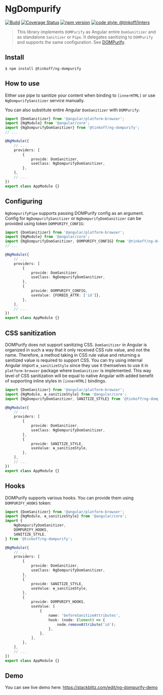 # NgDompurify

[![Build](https://img.shields.io/travis/TinkoffCreditSystems/ng-dompurify.svg?branch=master&style=flat-square)](https://travis-ci.org/TinkoffCreditSystems/ng-dompurify)
[![Coverage Status](https://img.shields.io/coveralls/github/TinkoffCreditSystems/ng-dompurify?branch=master&style=flat-square)](https://coveralls.io/github/TinkoffCreditSystems/ng-dompurify?branch=master)
[![npm version](https://img.shields.io/npm/v/@tinkoff/ng-dompurify.svg?style=flat-square)](https://npmjs.com/package/@tinkoff/ng-dompurify)
[![code style: @tinkoff/linters](https://img.shields.io/badge/code%20style-%40tinkoff%2Flinters-blue?style=flat-square)](https://github.com/TinkoffCreditSystems/linters)

> This library implements `DOMPurify` as Angular entire `DomSanitizer` and as
> standalone `Sanitizer` or `Pipe`. It delegates sanitizing to `DOMPurify` and
> supports the same configuration. See [DOMPurify](https://github.com/cure53/DOMPurify).

## Install

```
$ npm install @tinkoff/ng-dompurify
```

## How to use

Either use pipe to sanitize your content when binding to `[innerHTML]`
or use `NgDompurifySanitizer` service manually.

You can also substitute entire Angular `DomSanitizer` with `DOMPurify`:

```typescript
import {DomSanitizer} from '@angular/platform-browser';
import {NgModule} from '@angular/core';
import {NgDompurifyDomSanitizer} from '@tinkoff/ng-dompurify';
// ...

@NgModule({
    // ...
    providers: [
        {
            provide: DomSanitizer,
            useClass: NgDompurifyDomSanitizer,
        },
    ],
    // ...
})
export class AppModule {}
```

## Configuring

`NgDompurifyPipe` supports passing DOMPurify config as an argument.
Config for `NgDompurifySanitizer` or `NgDompurifyDomSanitizer` can be
provided using token `DOMPURIFY_CONFIG`:

```typescript
import {DomSanitizer} from '@angular/platform-browser';
import {NgModule} from '@angular/core';
import {NgDompurifyDomSanitizer, DOMPURIFY_CONFIG} from '@tinkoff/ng-dompurify';
// ...

@NgModule({
    // ...
    providers: [
        {
            provide: DomSanitizer,
            useClass: NgDompurifyDomSanitizer,
        },
        {
            provide: DOMPURIFY_CONFIG,
            useValue: {FORBID_ATTR: ['id']},
        },
    ],
    // ...
})
export class AppModule {}
```

## CSS sanitization

DOMPurify does not support sanitizing CSS. `DomSanitizer` in Angular
is organized in such a way that it only received CSS rule value, and
not the name. Therefore, a method taking in CSS rule value and returning
a sanitized value is required to support CSS. You can try using internal
Angular import `ɵ_sanitizeStyle` since they use it themselves to use it in
`platform-browser` package where `DomSanitizer` is implemented. This way
level of CSS sanitization will be equal to native Angular with added benefit
of supporting inline styles in `[innerHTML]` bindings.

```typescript
import {DomSanitizer} from '@angular/platform-browser';
import {NgModule, ɵ_sanitizeStyle} from '@angular/core';
import {NgDompurifyDomSanitizer, SANITIZE_STYLE} from '@tinkoff/ng-dompurify';

@NgModule({
    // ...
    providers: [
        {
            provide: DomSanitizer,
            useClass: NgDompurifyDomSanitizer,
        },
        {
            provide: SANITIZE_STYLE,
            useValue: ɵ_sanitizeStyle,
        },
    ],
    // ...
})
export class AppModule {}
```

## Hooks

DOMPurify supports various hooks. You can provide them using `DOMPURIFY_HOOKS` token:

```typescript
import {DomSanitizer} from '@angular/platform-browser';
import {NgModule, ɵ_sanitizeStyle} from '@angular/core';
import {
    NgDompurifyDomSanitizer,
    DOMPURIFY_HOOKS,
    SANITIZE_STYLE,
} from '@tinkoff/ng-dompurify';

@NgModule({
    // ...
    providers: [
        {
            provide: DomSanitizer,
            useClass: NgDompurifyDomSanitizer,
        },
        {
            provide: SANITIZE_STYLE,
            useValue: ɵ_sanitizeStyle,
        },
        {
            provide: DOMPURIFY_HOOKS,
            useValue: [
                {
                    name: 'beforeSanitizeAttributes',
                    hook: (node: Element) => {
                        node.removeAttribute('id');
                    },
                },
            ],
        },
    ],
    // ...
})
export class AppModule {}
```

## Demo

You can see live demo here:
https://stackblitz.com/edit/ng-dompurify-demo
